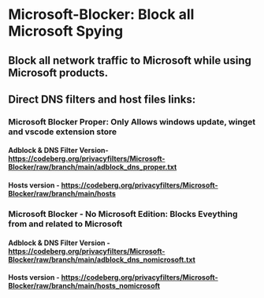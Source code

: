 # Microsoft-Blocker: Block all Microsoft Spying
## Block all network traffic to Microsoft while using Microsoft products.

## Direct DNS filters and host files links:

### Microsoft Blocker Proper: Only Allows windows update, winget and vscode extension store 
#### Adblock & DNS Filter Version- https://codeberg.org/privacyfilters/Microsoft-Blocker/raw/branch/main/adblock_dns_proper.txt
#### Hosts version - https://codeberg.org/privacyfilters/Microsoft-Blocker/raw/branch/main/hosts
### Microsoft Blocker - No Microsoft Edition: Blocks Eveything from and related to Microsoft 
#### Adblock & DNS Filter Version - https://codeberg.org/privacyfilters/Microsoft-Blocker/raw/branch/main/adblock_dns_nomicrosoft.txt
#### Hosts version - https://codeberg.org/privacyfilters/Microsoft-Blocker/raw/branch/main/hosts_nomicrosoft